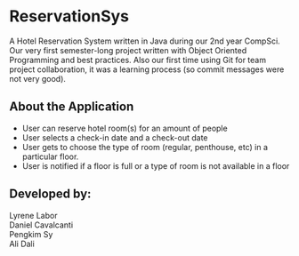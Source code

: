 # ReservationSys
A Hotel Reservation System written in Java during our 2nd year CompSci.
Our very first semester-long project written with Object Oriented Programming and best practices.
Also our first time using Git for team project collaboration, it was a learning process (so commit messages were not very good).

## About the Application
* User can reserve hotel room(s) for an amount of people
* User selects a check-in date and a check-out date
* User gets to choose the type of room (regular, penthouse, etc) in a particular floor.
* User is notified if a floor is full or a type of room is not available in a floor

## Developed by:
Lyrene Labor <br>
Daniel Cavalcanti <br>
Pengkim Sy <br>
Ali Dali
